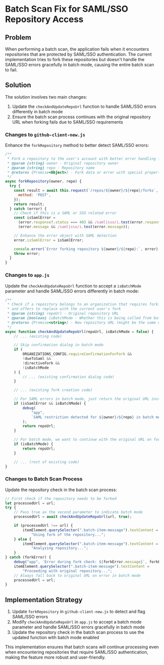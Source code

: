 # Batch Scan Fix for SAML/SSO Repository Access

## Problem

When performing a batch scan, the application fails when it encounters repositories that are protected by SAML/SSO authentication. The current implementation tries to fork these repositories but doesn't handle the SAML/SSO errors gracefully in batch mode, causing the entire batch scan to fail.

## Solution

The solution involves two main changes:

1. Update the `checkAndUpdateRepoUrl` function to handle SAML/SSO errors differently in batch mode
2. Ensure the batch scan process continues with the original repository URL when forking fails due to SAML/SSO requirements

### Changes to `github-client-new.js`

Enhance the `forkRepository` method to better detect SAML/SSO errors:

```javascript
/**
 * Fork a repository to the user's account with better error handling for batch scans
 * @param {string} owner - Original repository owner
 * @param {string} repo - Repository name
 * @returns {Promise<Object>} - Fork data or error with special properties
 */
async forkRepository(owner, repo) {
  try {
    const result = await this.request(`/repos/${owner}/${repo}/forks`, {
      method: 'POST',
    });
    return result;
  } catch (error) {
    // Check if this is a SAML or SSO related error
    const isSamlError =
      (error.response?.status === 403 && /saml|sso/i.test(error.response?.data?.message)) ||
      (error.message && /saml|sso/i.test(error.message));

    // Enhance the error object with SAML detection
    error.isSamlError = isSamlError;

    console.error(`Error forking repository ${owner}/${repo}:`, error);
    throw error;
  }
}
```

### Changes to `app.js`

Update the `checkAndUpdateRepoUrl` function to accept a `isBatchMode` parameter and handle SAML/SSO errors differently in batch mode:

```javascript
/**
 * Check if a repository belongs to an organization that requires forking,
 * and offers to replace with the current user's fork
 * @param {string} repoUrl - Original repository URL
 * @param {boolean} isBatchMode - Whether this is being called from batch scan
 * @returns {Promise<string>} - New repository URL (might be the same or a user fork)
 */
async function checkAndUpdateRepoUrl(repoUrl, isBatchMode = false) {
    // ... (existing code)

    // Skip confirmation dialog in batch mode
    if (
        ORGANIZATIONS_CONFIG.requireConfirmationForFork &&
        !dueToSaml &&
        !directiveFork &&
        !isBatchMode
    ) {
        // ... (existing confirmation dialog code)
    }

    // ... (existing fork creation code)

    // For SAML errors in batch mode, just return the original URL instead of throwing an error
    if (isSamlError && isBatchMode) {
        debug(
            "app",
            `SAML restriction detected for ${owner}/${repo} in batch mode - using original URL`,
        );
        return repoUrl;
    }

    // For batch mode, we want to continue with the original URL on fork errors
    if (isBatchMode) {
        return repoUrl;
    }

    // ... (rest of existing code)
}
```

### Changes to Batch Scan Process

Update the repository check in the batch scan process:

```javascript
// First check if the repository needs to be forked
let processedUrl = url;
try {
    // Pass true as the second parameter to indicate batch mode
    processedUrl = await checkAndUpdateRepoUrl(url, true);

    if (processedUrl !== url) {
        itemElement.querySelector(".batch-item-message").textContent =
            "Using fork of the repository...";
    } else {
        itemElement.querySelector(".batch-item-message").textContent =
            "Analyzing repository...";
    }
} catch (forkError) {
    debug("app", `Error during fork check: ${forkError.message}`, forkError);
    itemElement.querySelector(".batch-item-message").textContent =
        "Proceeding with original repository...";
    // Always fall back to original URL on error in batch mode
    processedUrl = url;
}
```

## Implementation Strategy

1. Update `forkRepository` in `github-client-new.js` to detect and flag SAML/SSO errors
2. Modify `checkAndUpdateRepoUrl` in `app.js` to accept a batch mode parameter and handle SAML/SSO errors gracefully in batch mode
3. Update the repository check in the batch scan process to use the updated function with batch mode enabled

This implementation ensures that batch scans will continue processing even when encountering repositories that require SAML/SSO authentication, making the feature more robust and user-friendly.
